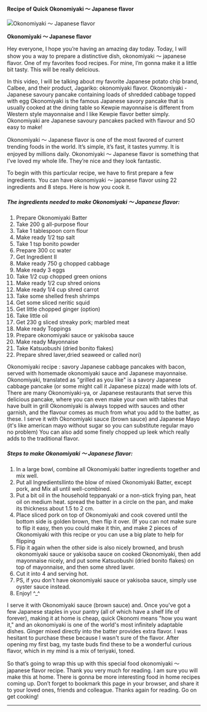             

#### Recipe of Quick Okonomiyaki ～ Japanese flavor

![Okonomiyaki ～ Japanese flavor](https://img-global.cpcdn.com/recipes/3db44ad2914e3ce6/751x532cq70/okonomiyaki-%ef%bd%9e-japanese-flavor-recipe-main-photo.jpg)

**Okonomiyaki ～ Japanese flavor**

Hey everyone, I hope you’re having an amazing day today. Today, I will show you a way to prepare a distinctive dish, okonomiyaki ～ japanese flavor. One of my favorites food recipes. For mine, I’m gonna make it a little bit tasty. This will be really delicious.

In this video, I will be talking about my favorite Japanese potato chip brand, Calbee, and their product, Jagariko: okonomiyaki flavor. Okonomiyaki - Japanese savoury pancake containing loads of shredded cabbage topped with egg Okonomiyaki is the famous Japanese savory pancake that is usually cooked at the dining table so Kewpie mayonnaise is different from Western style mayonnaise and I like Kewpie flavor better simply. Okonomiyaki are Japanese savoury pancakes packed with flavour and SO easy to make!

Okonomiyaki ～ Japanese flavor is one of the most favored of current trending foods in the world. It’s simple, it’s fast, it tastes yummy. It is enjoyed by millions daily. Okonomiyaki ～ Japanese flavor is something that I’ve loved my whole life. They’re nice and they look fantastic.

To begin with this particular recipe, we have to first prepare a few ingredients. You can have okonomiyaki ～ japanese flavor using 22 ingredients and 8 steps. Here is how you cook it.

##### The ingredients needed to make Okonomiyaki ～ Japanese flavor:

1.  Prepare Okonomiyaki Batter
2.  Take 200 g all-purpose flour
3.  Take 1 tablespoon corn flour
4.  Make ready 1/2 tsp salt
5.  Take 1 tsp bonito powder
6.  Prepare 300 cc water
7.  Get Ingredient Ⅱ
8.  Make ready 750 g chopped cabbage
9.  Make ready 3 eggs
10.  Take 1/2 cup chopped green onions
11.  Make ready 1/2 cup shred onions
12.  Make ready 1/4 cup shred carrot
13.  Take some shelled fresh shrimps
14.  Get some sliced neritic squid
15.  Get little chopped ginger (option)
16.  Take little oil
17.  Get 230 g sliced streaky pork; marbled meat
18.  Make ready Toppings
19.  Prepare okonomiyaki sauce or yakisoba sauce
20.  Make ready Mayonnaise
21.  Take Katsuobushi (dried bonito flakes)
22.  Prepare shred laver,dried seaweed or called nori)

Okonomiyaki recipe : savory Japanese cabbage pancakes with bacon, served with homemade okonomiyaki sauce and Japanese mayonnaise. Okonomiyaki, translated as "grilled as you like" is a savory Japanese cabbage pancake (or some might call it Japanese pizza) made with lots of. There are many Okonomiyaki-ya, or Japanese restaurants that serve this delicious pancake, where you can even make your own with tables that have built in grill Okonomiyaki is always topped with sauces and other garnish, and the flavour comes as much from what you add to the batter, as these. I serve it with Okonomiyaki sauce (brown sauce) and Japanese Mayo (it's like american mayo without sugar so you can substitute regular mayo no problem) You can also add some finely chopped up leek which really adds to the traditional flavor.

##### Steps to make Okonomiyaki ～ Japanese flavor:

1.  In a large bowl, combine all Okonomiyaki batter ingredients together and mix well.
2.  Put all IngredientsⅡinto the blow of mixed Okonomiyaki Batter, except pork, and Mix all until well-combined.
3.  Put a bit oil in the household teppanyaki or a non-stick frying pan, heat oil on medium heat. spread the batter in a circle on the pan, and make its thickness about 1.5 to 2 cm.
4.  Place sliced pork on top of Okonomiyaki and cook covered until the bottom side is golden brown, then flip it over. (If you can not make sure to flip it easy, then you could make it thin, and make 2 pieces of Okonomiyaki with this recipe or you can use a big plate to help for flipping
5.  Flip it again when the other side is also nicely browned, and brush okonomiyaki sauce or yakisoba sauce on cooked Okonomiyaki, then add mayonnaise nicely, and put some Katsuobushi (dried bonito flakes) on top of mayonnaise, and then some shred laver.
6.  Cut it into 4 and serving hot.
7.  PS, if you don't have okonomiyaki sauce or yakisoba sauce, simply use oyster sauce instead.
8.  Enjoy! ^\_^

I serve it with Okonomiyaki sauce (brown sauce) and. Once you've got a few Japanese staples in your pantry (all of which have a shelf life of forever), making it at home is cheap, quick Okonomi means "how you want it," and an okonomiyaki is one of the world's most infinitely adaptable dishes. Ginger mixed directly into the batter provides extra flavor. I was hesitant to purchase these because I wasn't sure of the flavor. After opening my first bag, my taste buds find these to be a wonderful curious flavor, which in my mind is a mix of teriyaki, toned.

So that’s going to wrap this up with this special food okonomiyaki ～ japanese flavor recipe. Thank you very much for reading. I am sure you will make this at home. There is gonna be more interesting food in home recipes coming up. Don’t forget to bookmark this page in your browser, and share it to your loved ones, friends and colleague. Thanks again for reading. Go on get cooking!

* * *